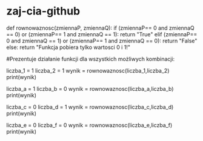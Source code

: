 # zaj-cia-github


def rownowaznosc(zmiennaP, zmiennaQ):
    if (zmiennaP== 0 and zmiennaQ == 0) or (zmiennaP== 1 and zmiennaQ == 1):
        return "True"
    elif (zmiennaP== 0 and zmiennaQ == 1) or (zmiennaP== 1 and zmiennaQ == 0):
        return "False"
    else:
        return "Funkcja pobiera tylko wartosci 0 i 1!"

#Prezentuje działanie funkcji dla wszystkich możliwych kombinacji:

liczba_1 = 1
liczba_2 = 1
wynik = rownowaznosc(liczba_1,liczba_2)
print(wynik)

liczba_a = 1
liczba_b = 0
wynik = rownowaznosc(liczba_a,liczba_b)
print(wynik)

liczba_c = 0
liczba_d = 1
wynik = rownowaznosc(liczba_c,liczba_d)
print(wynik)

liczba_e = 0
liczba_f = 0
wynik = rownowaznosc(liczba_e,liczba_f)
print(wynik)

